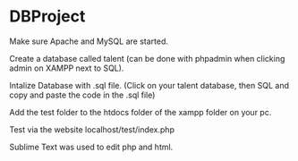 # DBProject
Make sure Apache and MySQL are started. 

Create a database called talent (can be done with phpadmin when clicking admin on XAMPP next to SQL).

Intalize Database with .sql file. (Click on your talent database, then SQL and copy and paste the code in the .sql file)

Add the test folder to the htdocs folder of the xampp folder on your pc. 

Test via the website localhost/test/index.php

Sublime Text was used to edit php and html.
